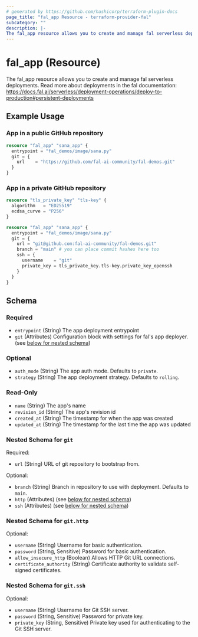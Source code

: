 ```yaml
---
# generated by https://github.com/hashicorp/terraform-plugin-docs
page_title: "fal_app Resource - terraform-provider-fal"
subcategory: ""
description: |-
The fal_app resource allows you to create and manage fal serverless deployments. Read more about deployments in the fal documentation: https://docs.fal.ai/serverless/deployment-operations/deploy-to-production#persistent-deployments
---
```


# fal_app (Resource)

The fal_app resource allows you to create and manage fal serverless deployments. Read more about deployments in the fal documentation: https://docs.fal.ai/serverless/deployment-operations/deploy-to-production#persistent-deployments

## Example Usage

### App in a public GitHub repository
```terraform
resource "fal_app" "sana_app" {
  entrypoint = "fal_demos/image/sana.py"
  git = {
    url    = "https://github.com/fal-ai-community/fal-demos.git"
  }
}
```
### App in a private GitHub repository 
```terraform
resource "tls_private_key" "tls-key" {
  algorithm   = "ED25519"
  ecdsa_curve = "P256"
}

resource "fal_app" "sana_app" {
  entrypoint = "fal_demos/image/sana.py"
  git = {
    url = "git@github.com:fal-ai-community/fal-demos.git"
    branch = "main" # you can place commit hashes here too
    ssh = {
      username    = "git"
      private_key = tls_private_key.tls-key.private_key_openssh
    }
  }
}
```

<!-- schema generated by tfplugindocs -->
## Schema

### Required

- `entrypoint` (String) The app deployment entrypoint
- `git` (Attributes) Configuration block with settings for fal's app deployer. (see [below for nested schema](#nestedatt--git))

### Optional

- `auth_mode` (String) The app auth mode. Defaults to `private`.
- `strategy` (String) The app deployment strategy. Defaults to `rolling`.

### Read-Only

- `name` (String) The app's name
- `revision_id` (String) The app's revision id
- `created_at` (String) The timestamp for when the app was created
- `updated_at` (String) The timestamp for the last time the app was updated

<a id="nestedatt--git"></a>
### Nested Schema for `git`

Required:

- `url` (String) URL of git repository to bootstrap from.

Optional:

- `branch` (String) Branch in repository to use with deployment. Defaults to `main`.
- `http` (Attributes) (see [below for nested schema](#nestedatt--git--http))
- `ssh` (Attributes) (see [below for nested schema](#nestedatt--git--ssh))

<a id="nestedatt--git--http"></a>
### Nested Schema for `git.http`

Optional:

- `username` (String) Username for basic authentication.
- `password` (String, Sensitive) Password for basic authentication.
- `allow_insecure_http` (Boolean) Allows HTTP Git URL connections.
- `certificate_authority` (String) Certificate authority to validate self-signed certificates.


<a id="nestedatt--git--ssh"></a>
### Nested Schema for `git.ssh`

Optional:

- `username` (String) Username for Git SSH server.
- `password` (String, Sensitive) Password for private key.
- `private_key` (String, Sensitive) Private key used for authenticating to the Git SSH server.
